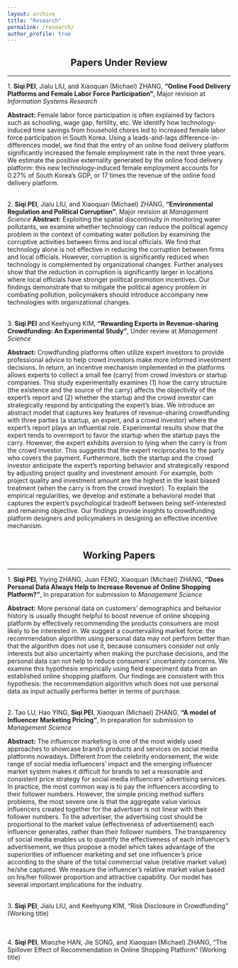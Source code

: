 ```yaml
---
layout: archive
title: "Research"
permalink: /research/
author_profile: true
---
```


## <center>Papers Under Review</center>
---


&#49;. **Siqi PEI**, Jialu LIU, and Xiaoquan (Michael) ZHANG, **“Online Food Delivery Platforms and Female Labor Force Participation”**, Major revision at *Information Systems Research*  
  
**Abstract:** Female labor force participation is often explained by factors such as schooling, wage gap, fertility, etc. We identify how technology-induced time savings from household chores led to increased female labor force participation in South Korea. Using a leads-and-lags difference-in-differences model, we find that the entry of an online food delivery platform significantly increased the female employment rate in the next three years. We estimate the positive externality generated by the online food delivery platform: this new technology-induced female employment accounts for 0.27% of South Korea’s GDP, or 17 times the revenue of the online food delivery platform.
<br>
<br>
  
&#50;. **Siqi PEI**, Jialu LIU, and Xiaoquan (Michael) ZHANG, **“Environmental Regulation and Political Corruption”**, Major revision at *Management Science*
**Abstract:** Exploiting the spatial discontinuity in monitoring water pollutants, we examine whether technology can reduce the political agency problem in the context of combating water pollution by examining the corruptive activities between firms and local officials. We find that technology alone is not effective in reducing the corruption between firms and local officials. However, corruption is significantly reduced when technology is complemented by organizational changes. Further analyses show that the reduction in corruption is significantly larger in locations where local officials have stronger political promotion incentives. Our findings demonstrate that to mitigate the political agency problem in combating pollution, policymakers should introduce accompany new technologies with organizational changes.
<br>
<br>
  
&#51;. **Siqi PEI** and Keehyung KIM, **“Rewarding Experts in Revenue-sharing Crowdfunding: An Experimental Study”**, Under review at *Management Science*

**Abstract:** Crowdfunding platforms often utilize expert investors to provide professional advice to help crowd investors make more informed investment decisions. In return, an incentive mechanism implemented in the platforms allows experts to collect a small fee (carry) from crowd investors or startup companies. This study experimentally examines (1) how the carry structure (the existence and the source of the carry) affects the objectivity of the expert’s report and (2) whether the startup and the crowd investor can strategically respond by anticipating the expert’s bias. We introduce an abstract model that captures key features of revenue-sharing crowdfunding with three parties (a startup, an expert, and a crowd investor) where the expert’s report plays an influential role. Experimental results show that the expert tends to overreport to favor the startup when the startup pays the carry. However, the expert exhibits aversion to lying when the carry is from the crowd investor. This suggests that the expert reciprocates to the party who covers the payment. Furthermore, both the startup and the crowd investor anticipate the expert’s reporting behavior and strategically respond by adjusting project quality and investment amount. For example, both project quality and investment amount are the highest in the least biased treatment (when the carry is from the crowd investor). To explain the empirical regularities, we develop and estimate a behavioral model that captures the expert’s psychological tradeoff between being self-interested and remaining objective. Our findings provide insights to crowdfunding platform designers and policymakers in designing an effective incentive mechanism.
<br>
<br> 
  
## <center>Working Papers</center>
---


&#49;. **Siqi PEI**, Yiying ZHANG, Juan FENG, Xiaoquan (Michael) ZHANG, **“Does Personal Data Always Help to Increase Revenue of Online Shopping Platform?”**, In preparation for submission to *Management Science*

**Abstract:** More personal data on customers’ demographics and behavior history is usually thought helpful to boost revenue of online shopping platform by effectively recommending the products consumers are most likely to be interested in. We suggest a countervailing market force: the recommendation algorithm using personal data may not perform better than that the algorithm does not use it, because consumers consider not only interests but also uncertainty when making the purchase decisions, and the personal data can not help to reduce consumers’ uncertainty concerns. We examine this hypothesis empirically using field experiment data from an established online shopping platform. Our findings are consistent with this hypothesis: the recommendation algorithm which does not use personal data as input actually performs better in terms of purchase. 
<br>
<br>
  
&#50;. Tao LU, Hao YING, **Siqi PEI**, Xiaoquan (Michael) ZHANG, **“A model of Influencer Marketing Pricing”**, In preparation for submission to *Management Science*

**Abstract:** The influencer marketing is one of the most widely used approaches to showcase brand’s products and services on social media platforms nowadays. Different from the celebrity endorsement, the wide range of social media influencers’ impact and the emerging influencer market system makes it difficult for brands to set a reasonable and consistent price strategy for social media influencers’ advertising services. In practice, the most common way is to pay the influencers according to their follower numbers. However, the simple pricing method suffers problems, the most severe one is that the aggregate value various influencers created together for the advertiser is not linear with their follower numbers. To the advertiser, the advertising cost should be proportional to the market value (effectiveness of advertisement) each influencer generates, rather than their follower numbers. The transparency of social media enables us to quantify the effectiveness of each influencer’s advertisement, we thus propose a model which takes advantage of the superiorities of influencer marketing and set one influencer’s price according to the share of the total commercial value (relative market value) he/she captured. We measure the influencer’s relative market value based on his/her follower proportion and attractive capability. Our model has several important implications for the industry. 
<br>
<br>


&#51;. **Siqi PEI**, Jialu LIU, and Keehyung KIM, “Risk Disclosure in Crowdfunding” (Working title)
<br>
<br>
<br>

&#52;. **Siqi PEI**, Miaozhe HAN, Jie SONG, and Xiaoquan (Michael) ZHANG, “The Spillover Effect of Recommendation in Online Shopping Platform” (Working title)
<br>
<br>
<br>
